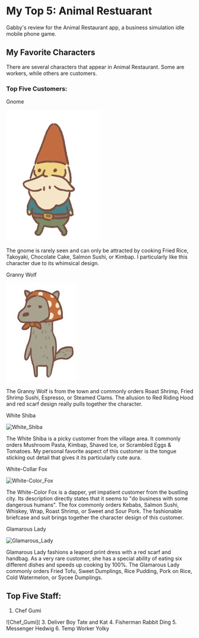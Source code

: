 # My Top 5: Animal Restuarant 
Gabby's review for the Animal Restaurant app, a business simulation idle mobile phone game.

## My Favorite Characters
There are several characters that appear in Animal Restaurant. Some are workers, while others are customers.

### Top Five Customers:
Gnome

![gnome](Gnome.webp "Gnome - Animal Restaurant")

The gnome is rarely seen and can only be attracted by cooking Fried Rice, Takoyaki, Chocolate Cake, Salmon Sushi, or Kimbap. I particularly like this character due to its whimsical design. 

Granny Wolf

![granny_wolf](images.jpg "Granny Wolf")

The Granny Wolf is from the town and commonly orders Roast Shrimp, Fried Shrimp Sushi, Espresso, or Steamed Clams. The allusion to Red Riding Hood and red scarf design really pulls together the character. 

White Shiba

![White_Shiba](https://static.wikia.nocookie.net/animalrestaurant/images/6/6f/White_Shiba.png/revision/latest?cb=20200101202321)

The White Shiba is a picky customer from the village area. It commonly orders Mushroom Pasta, Kimbap, Shaved Ice, or Scrambled Eggs & Tomatoes. My personal favorite aspect of this customer is the tongue sticking out detail that gives it its particularly cute aura. 

White-Collar Fox

![White-Color_Fox](https://static.wikia.nocookie.net/animalrestaurant/images/f/ff/White-Collar_Fox.png/revision/latest?cb=20200103093256)

The White-Color Fox is a dapper, yet impatient customer from the bustling city. Its description directly states that it seems to "do business with some dangerous humans". The fox commonly orders Kebabs, Salmon Sushi, Whiskey, Wrap, Roast Shrimp, or Sweet and Sour Pork. The fashionable briefcase and suit brings together the character design of this customer. 

Glamarous Lady

![Glamarous_Lady](https://static.wikia.nocookie.net/animalrestaurant/images/c/c9/Glamourous_Lady.png/revision/latest?cb=20200103105227)

Glamarous Lady fashions a leapord print dress with a red scarf and handbag. As a very rare customer, she has a special ability of eating six different dishes and speeds up cooking by 100%. The Glamarous Lady commonly orders Fried Tofu, Sweet Dumplings, Rice Pudding, Pork on Rice, Cold Watermelon, or Sycee Dumplings.

## Top Five Staff:
1. Chef Gumi

![Chef_Gumi](
3. Deliver Boy Tate and Kat
4. Fisherman Rabbit Ding
5. Messenger Hedwig
6. Temp Worker Yolky
